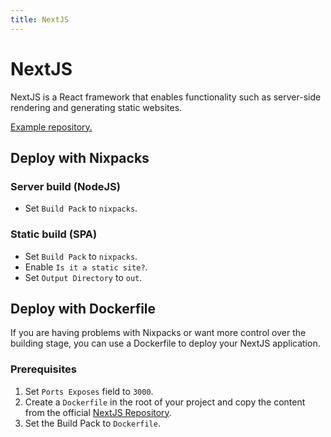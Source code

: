```yaml
---
title: NextJS
---
```


# NextJS

NextJS is a React framework that enables functionality such as server-side rendering and generating static websites.

[Example repository.](https://github.com/coollabsio/coolify-examples/tree/main/nextjs)

## Deploy with Nixpacks

### Server build (NodeJS)

- Set `Build Pack` to `nixpacks`.

### Static build (SPA)

- Set `Build Pack` to `nixpacks`.
- Enable `Is it a static site?`.
- Set `Output Directory` to `out`.

## Deploy with Dockerfile

If you are having problems with Nixpacks or want more control over the building stage, you can use a Dockerfile to deploy your NextJS application.

### Prerequisites

1. Set `Ports Exposes` field to `3000`.
2. Create a `Dockerfile` in the root of your project and copy the content from the official [NextJS Repository](https://github.com/vercel/next.js/blob/canary/examples/with-docker/Dockerfile).
3. Set the Build Pack to `Dockerfile`.
